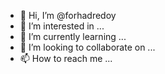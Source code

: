- 👋 Hi, I’m @forhadredoy
- 👀 I’m interested in ...
- 🌱 I’m currently learning ...
- 💞️ I’m looking to collaborate on ...
- 📫 How to reach me ...

<!---
forhadredoy/forhadredoy is a ✨ special ✨ repository because its `README.md` (this file) appears on your GitHub profile.
You can click the Preview link to take a look at your changes.
--->
